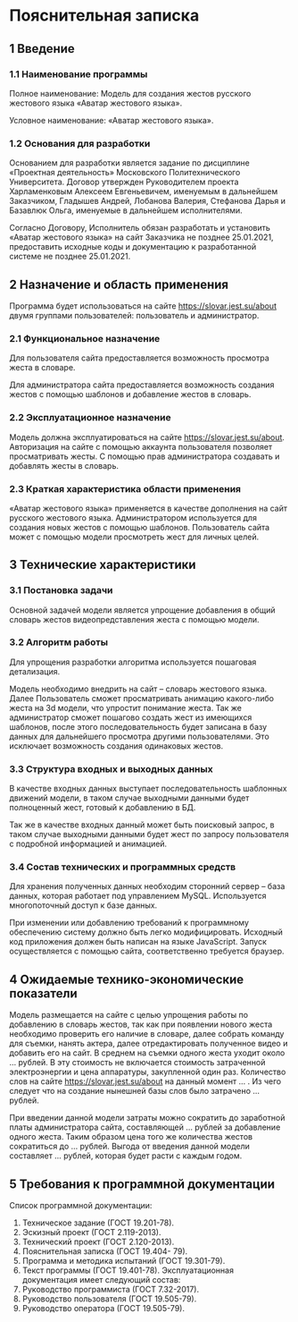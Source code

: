 # Пояснительная записка
## 1 Введение
### 1.1 Наименование программы
Полное наименование: Модель для создания жестов русского жестового языка «Аватар жестового языка».

Условное наименование: «Аватар жестового языка».

### 1.2 Основания для разработки
Основанием для разработки является задание по дисциплине «Проектная деятельность» Московского Политехнического Университета. Договор утвержден Руководителем проекта Харламенковым Алексеем Евгеньевичем, именуемым в дальнейшем Заказчиком, Гладышев Андрей, Лобанова Валерия, Стефанова Дарья и Базавлюк Ольга, именуемые в дальнейшем исполнителями.

Согласно Договору, Исполнитель обязан разработать и установить «Аватар жестового языка» на сайт Заказчика не позднее 25.01.2021, предоставить исходные коды и документацию к разработанной системе не позднее 25.01.2021.

## 2 Назначение и область применения
Программа будет использоваться на сайте https://slovar.jest.su/about двумя группами пользователей: пользователь и администратор.

### 2.1	 Функциональное назначение
Для пользователя сайта предоставляется возможность просмотра жеста в словаре.

Для администратора сайта предоставляется возможность создания жестов с помощью шаблонов и добавление жестов в словарь.

### 2.2	 Эксплуатационное назначение
Модель должна эксплуатироваться на сайте https://slovar.jest.su/about. Авторизация на сайте с помощью аккаунта пользователя позволяет просматривать жесты. С помощью прав администратора создавать и добавлять жесты в словарь.

### 2.3	 Краткая характеристика области применения
«Аватар жестового языка» применяется в качестве дополнения на сайт русского жестового языка. Администратором используется для создания новых жестов с помощью шаблонов. Пользователь сайта может с помощью модели просмотреть жест для личных целей. 

## 3 Технические характеристики
### 3.1 Постановка задачи
Основной задачей модели является упрощение добавления в общий словарь жестов видеопредставления жеста с помощью модели.

### 3.2	 Алгоритм работы
Для упрощения разработки алгоритма используется пошаговая детализация.

Модель необходимо внедрить на сайт – словарь жестового языка. Далее Пользователь сможет просматривать анимацию какого-либо жеста на 3d модели, что упростит понимание жеста. Так же администратор сможет пошагово создать жест из имеющихся шаблонов, после этого последовательность будет записана в базу данных для дальнейшего просмотра другими пользователями. Это исключает возможность создания одинаковых жестов.

### 3.3	 Структура входных и выходных данных
В качестве входных данных выступает последовательность шаблонных движений модели, в таком случае выходными данными будет полноценный жест, готовый к добавлению в БД.

Так же в качестве входных данный может быть поисковый запрос, в таком случае выходными данными будет жест по запросу пользователя с подробной информацией и анимацией.

### 3.4	 Состав технических и программных средств
Для хранения полученных данных необходим сторонний сервер – база данных, которая работает под управлением MySQL. Используется многопоточный доступ к базе данных.

При изменении или добавлению требований к программному обеспечению систему должно быть легко модифицировать. Исходный код приложения должен быть написан на языке JavaScript. Запуск осуществляется с помощью сайта, соответственно требуется браузер.

## 4 Ожидаемые технико-экономические показатели
Модель размещается на сайте с целью упрощения работы по добавлению в словарь жестов, так как при появлении нового жеста необходимо проверить его наличие в словаре, далее собрать команду для съемки, нанять актера, далее отредактировать полученное видео и добавить его на сайт. В среднем на съемки одного жеста уходит около … рублей. В эту стоимость не включается стоимость затраченной электроэнергии и цена аппаратуры, закупленной один раз. Количество слов на сайте https://slovar.jest.su/about на данный момент … . Из чего следует что на создание нынешней базы слов было затрачено … рублей.

При введении данной модели затраты можно сократить до заработной платы администратора сайта, составляющей … рублей за добавление одного жеста. Таким образом цена того же количества жестов сократиться до … рублей. Выгода от введения данной модели составляет … рублей, которая будет расти с каждым годом.

## 5 Требования к программной документации
Список программной документации:
1.	Техническое задание (ГОСТ 19.201-78).
2.	Эскизный проект (ГОСТ 2.119-2013).
3.	Технический проект (ГОСТ 2.120-2013).
4.	Пояснительная записка (ГОСТ 19.404- 79).
5.	Программа и методика испытаний (ГОСТ 19.301-79).
6.	Текст программы (ГОСТ 19.401-78).
Эксплуатационная документация имеет следующий состав:
1.	Руководство программиста (ГОСТ 7.32-2017).
2.	Руководство пользователя (ГОСТ 19.505-79).
3.	Руководство оператора (ГОСТ 19.505-79).

